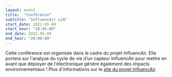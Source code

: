 ```yaml
---
layout: event
title:  "Conférence"
subtitle: "InfluencAir LLN"
start_date: 2022-05-09
start_hour: "18:45:00"
end_date: 2022-05-09
end_hour: "20:00:00"
---
```


Cette conférence est organisée dans le cadre du projet InfluencAir.
Elle portera sur l'analyse du cycle de vie d’un capteur InfluencAir pour mettre en avant que déployer de l'électronique génère également des impacts environnementaux !
Plus d'informations sur le [site du projet InfluencAir][influencair].

[influencair]: https://www.openhub.be/influencair-lln
